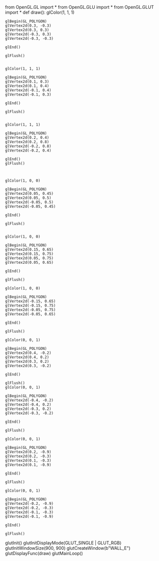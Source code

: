 from OpenGL.GL import *
from OpenGL.GLU import *
from OpenGL.GLUT import *
def draw():
    glColor(1, 1, 1)

    glBegin(GL_POLYGON)
    glVertex2d(0.3, -0.3)
    glVertex2d(0.3, 0.3)
    glVertex2d(-0.3, 0.3)
    glVertex2d(-0.3, -0.3)

    glEnd()
   
    glFlush()  


    glColor(1, 1, 1)

    glBegin(GL_POLYGON)
    glVertex2d(0.1, 0.3)
    glVertex2d(0.1, 0.4)
    glVertex2d(-0.1, 0.4)
    glVertex2d(-0.1, 0.3)

    glEnd()
    
    glFlush()  


    glColor(1, 1, 1)

    glBegin(GL_POLYGON)
    glVertex2d(0.2, 0.4)
    glVertex2d(0.2, 0.8)
    glVertex2d(-0.2, 0.8)
    glVertex2d(-0.2, 0.4)

    glEnd()
    glFlush()  



    glColor(1, 0, 0)

    glBegin(GL_POLYGON)
    glVertex2d(0.05, 0.45)
    glVertex2d(0.05, 0.5)
    glVertex2d(-0.05, 0.5)
    glVertex2d(-0.05, 0.45)

    glEnd()
    
    glFlush()  


    glColor(1, 0, 0)

    glBegin(GL_POLYGON)
    glVertex2d(0.15, 0.65)
    glVertex2d(0.15, 0.75)
    glVertex2d(0.05, 0.75)
    glVertex2d(0.05, 0.65)

    glEnd()
    
    glFlush()  

    glColor(1, 0, 0)

    glBegin(GL_POLYGON)
    glVertex2d(-0.15, 0.65)
    glVertex2d(-0.15, 0.75)
    glVertex2d(-0.05, 0.75)
    glVertex2d(-0.05, 0.65)

    glEnd()
    
    glFlush()  

    glColor(0, 0, 1)

    glBegin(GL_POLYGON)
    glVertex2d(0.4, -0.2)
    glVertex2d(0.4, 0.2)
    glVertex2d(0.3, 0.2)
    glVertex2d(0.3, -0.2)

    glEnd()
    
    glFlush()  
    glColor(0, 0, 1)

    glBegin(GL_POLYGON)
    glVertex2d(-0.4, -0.2)
    glVertex2d(-0.4, 0.2)
    glVertex2d(-0.3, 0.2)
    glVertex2d(-0.3, -0.2)

    glEnd()
   
    glFlush()  

    glColor(0, 0, 1)

    glBegin(GL_POLYGON)
    glVertex2d(0.2, -0.9)
    glVertex2d(0.2, -0.3)
    glVertex2d(0.1, -0.3)
    glVertex2d(0.1, -0.9)

    glEnd()
 
    glFlush()  

    glColor(0, 0, 1)

    glBegin(GL_POLYGON)
    glVertex2d(-0.2, -0.9)
    glVertex2d(-0.2, -0.3)
    glVertex2d(-0.1, -0.3)
    glVertex2d(-0.1, -0.9)

    glEnd()
   
    glFlush()  

glutInit()
glutInitDisplayMode(GLUT_SINGLE | GLUT_RGB)
glutInitWindowSize(900, 900)
glutCreateWindow(b"WALL_E")
glutDisplayFunc(draw)
glutMainLoop()
